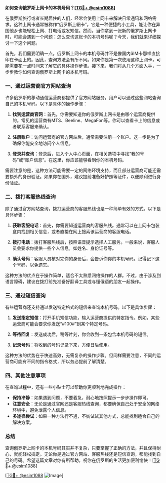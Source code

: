 **如何查询俄罗斯上网卡的本机号码？[[TG💪+ @esim1088](https://t.me/s/esim1088)]**

在俄罗斯旅行或者长期居住的人们，经常会使用上网卡来解决日常通讯和网络需求。这种上网卡通常被称作“俄罗斯上網卡”，它是一种便捷的小工具，能让你在异国他乡也能轻松上网、打电话或发短信。然而，当你拿到一张新的俄罗斯上网卡时，可能会遇到一个问题：怎么查询这张卡的本机号码呢？今天，我们就来详细探讨一下这个问题。

首先，我们需要明确一点，俄罗斯上网卡的本机号码并不是像国内SIM卡那样直接印在卡面上的。因此，查询方法会有所不同。如果你是第一次使用这种上网卡，可能需要花一点时间来了解它的具体操作步骤。接下来，我们将从几个方面入手，一步步教你如何查询俄罗斯上网卡的本机号码。

### 一、通过运营商官方网站查询

许多俄罗斯的移动通信运营商都提供了官方网站服务，用户可以通过这些网站查询自己的本机号码。以下是具体的操作步骤：

1. **找到运营商官网**：首先，你需要知道你的俄罗斯上网卡是由哪个运营商提供的。常见的运营商有MTS、Beeline、MegaFon等。你可以查看卡上的信息或者联系客服来确认。
   
2. **注册账户**：访问运营商的官方网站后，通常需要注册一个账户。这一步是为了确保你能安全地访问个人信息。

3. **登录并查询**：登录后，进入个人中心页面，在相关选项中寻找“我的号码”或“账户信息”。在这里，你应该能够看到你的本机号码。

需要注意的是，这种方法可能需要一定的网络环境支持，而且部分运营商可能还需要额外的身份验证。如果你在国外，建议提前准备好护照等证件，以便顺利进行身份验证。

### 二、拨打客服热线查询

除了通过官方网站查询，拨打运营商的客服热线也是一种简单有效的方式。以下是具体步骤：

1. **获取客服电话**：首先，你需要知道运营商的客服热线。通常可以在上网卡包装盒内找到相关信息，或者直接在网上搜索该运营商的客服电话。

2. **拨打电话**：拨打客服热线后，按照语音提示选择人工服务。一般来说，客服人员会要求你提供一些个人信息，如姓名、身份证号等。

3. **确认号码**：客服人员核对完你的身份后，会告诉你你的本机号码。记得记下这个号码，以免遗忘。

这种方法的优点在于操作简单，适合不太熟悉网络操作的人群。不过，由于涉及到语言障碍，建议在拨打前先准备好翻译工具或与懂俄语的朋友一起操作。

### 三、通过短信查询

有些运营商还支持通过发送特定格式的短信来查询本机号码。以下是具体步骤：

1. **发送指定短信**：打开手机短信功能，输入运营商提供的特定指令。例如，某些运营商可能会要求你发送“#100#”到某个特定号码。

2. **等待回复**：发送成功后，稍等片刻，你会收到一条包含本机号码的短信。

3. **记录号码**：将收到的号码记录下来，方便日后使用。

这种方法的优势在于快速高效，无需复杂的操作步骤。但同样需要注意，不同的运营商可能有不同的指令格式，所以务必提前了解清楚。

### 四、其他注意事项

在查询过程中，还有一些小贴士可以帮助你更顺利地完成操作：

- **保持冷静**：如果遇到问题，不要着急，耐心地按照提示一步步操作即可。
- **注意安全**：无论是通过官网还是客服热线查询，都要确保自己处于安全的网络环境中，避免泄露个人信息。
- **多途径尝试**：如果一种方法行不通，不妨试试其他方式，总能找到适合自己的解决方案。

### 总结

查询俄罗斯上网卡的本机号码其实并不复杂，只要掌握了正确的方法，并且保持耐心，就能轻松搞定。无论你是通过官方网站、客服热线还是短信查询，都能找到自己的号码。希望这篇文章对你有所帮助，祝你在俄罗斯的生活更加便利愉快！[[TG💪+ @esim1088](https://t.me/s/esim1088)]

[[TG💪+ @esim1088](https://t.me/s/esim1088) ![Image](https://i.postimg.cc/4NQfJmqS/Snipaste-2025-05-13-00-14-12.png)]
